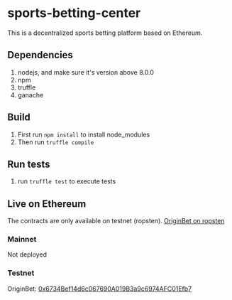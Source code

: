 # sports-betting-center

This is a decentralized sports betting platform based on Ethereum.

## Dependencies
1. nodejs, and make sure it's version above 8.0.0
2. npm
3. truffle
4. ganache

## Build
1. First run `npm install` to install node_modules
2. Then run `truffle compile`

## Run tests
1. run `truffle test` to execute tests

## Live on Ethereum

The contracts are only available on testnet (ropsten).
[OriginBet on ropsten](https://ropsten.originsport.io/)

### Mainnet

Not deployed

### Testnet

OriginBet: [0x6734Bef14d6c067690A019B3a9c6974AFC01Efb7](https://ropsten.etherscan.io/address/0x6734Bef14d6c067690A019B3a9c6974AFC01Efb7)

